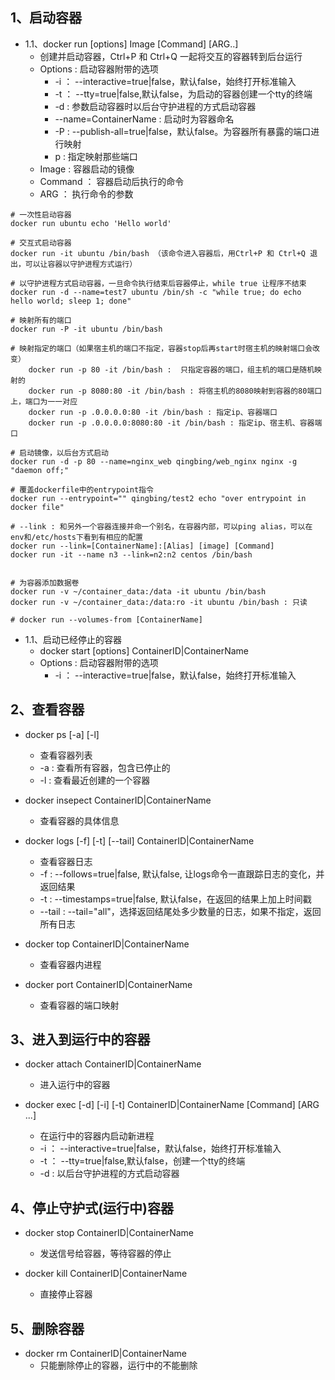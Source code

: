 ## 1、启动容器
- 1.1、docker run [options] Image [Command] [ARG..]
  - 创建并启动容器，Ctrl+P 和 Ctrl+Q 一起将交互的容器转到后台运行
  - Options : 启动容器附带的选项
    - -i ： --interactive=true|false，默认false，始终打开标准输入
    - -t ： --tty=true|false,默认false，为启动的容器创建一个tty的终端
    - -d : 参数启动容器时以后台守护进程的方式启动容器
    - --name=ContainerName : 启动时为容器命名
    - -P : --publish-all=true|false，默认false。为容器所有暴露的端口进行映射
    - p : 指定映射那些端口
  - Image : 容器启动的镜像
  - Command ： 容器启动后执行的命令
  - ARG ： 执行命令的参数
```
# 一次性启动容器
docker run ubuntu echo 'Hello world'

# 交互式启动容器
docker run -it ubuntu /bin/bash （该命令进入容器后，用Ctrl+P 和 Ctrl+Q 退出，可以让容器以守护进程方式运行）

# 以守护进程方式启动容器，一旦命令执行结束后容器停止，while true 让程序不结束
docker run -d --name=test7 ubuntu /bin/sh -c "while true; do echo hello world; sleep 1; done"

# 映射所有的端口
docker run -P -it ubuntu /bin/bash

# 映射指定的端口（如果宿主机的端口不指定，容器stop后再start时宿主机的映射端口会改变）
    docker run -p 80 -it /bin/bash :  只指定容器的端口，组主机的端口是随机映射的
    docker run -p 8080:80 -it /bin/bash : 将宿主机的8080映射到容器的80端口上，端口为一一对应
    docker run -p .0.0.0.0:80 -it /bin/bash : 指定ip、容器端口
    docker run -p .0.0.0.0:8080:80 -it /bin/bash : 指定ip、宿主机、容器端口 

# 启动镜像，以后台方式启动
docker run -d -p 80 --name=nginx_web qingbing/web_nginx nginx -g "daemon off;"

# 覆盖dockerfile中的entrypoint指令
docker run --entrypoint="" qingbing/test2 echo "over entrypoint in docker file"

# --link : 和另外一个容器连接并命一个别名，在容器内部，可以ping alias，可以在env和/etc/hosts下看到有相应的配置
docker run --link=[ContainerName]:[Alias] [image] [Command]
docker run -it --name n3 --link=n2:n2 centos /bin/bash


# 为容器添加数据卷
docker run -v ~/container_data:/data -it ubuntu /bin/bash
docker run -v ~/container_data:/data:ro -it ubuntu /bin/bash : 只读

# docker run --volumes-from [ContainerName]

```
- 1.1、启动已经停止的容器
  - docker start  [options] ContainerID|ContainerName
  - Options : 启动容器附带的选项
    - -i ： --interactive=true|false，默认false，始终打开标准输入

## 2、查看容器
- docker ps [-a] [-l]
  - 查看容器列表 
  - -a : 查看所有容器，包含已停止的 
  - -l : 查看最近创建的一个容器
  
- docker insepect ContainerID|ContainerName
  - 查看容器的具体信息
  
- docker logs [-f] [-t] [--tail] ContainerID|ContainerName
  - 查看容器日志
  - -f : --follows=true|false, 默认false, 让logs命令一直跟踪日志的变化，并返回结果
  - -t : --timestamps=true|false, 默认false，在返回的结果上加上时间戳
  - --tail : --tail="all"，选择返回结尾处多少数量的日志，如果不指定，返回所有日志

- docker top ContainerID|ContainerName
  - 查看容器内进程
 
- docker port ContainerID|ContainerName
  - 查看容器的端口映射





## 3、进入到运行中的容器
- docker attach ContainerID|ContainerName
  - 进入运行中的容器
  
- docker exec [-d] [-i] [-t] ContainerID|ContainerName [Command] [ARG ...]
  - 在运行中的容器内启动新进程
  - -i ： --interactive=true|false，默认false，始终打开标准输入
  - -t ： --tty=true|false,默认false，创建一个tty的终端
  - -d : 以后台守护进程的方式启动容器
  

## 4、停止守护式(运行中)容器
- docker stop ContainerID|ContainerName
  - 发送信号给容器，等待容器的停止

- docker kill ContainerID|ContainerName
  - 直接停止容器


## 5、删除容器
- docker rm ContainerID|ContainerName
  - 只能删除停止的容器，运行中的不能删除